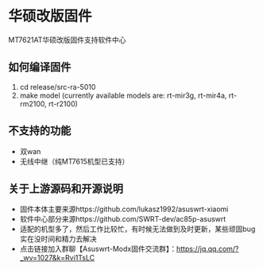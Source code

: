 # 华硕改版固件
MT7621AT华硕改版固件支持软件中心

## 如何编译固件
1. cd release/src-ra-5010
2. make model (currently available models are: rt-mir3g, rt-mir4a, rt-rm2100, rt-r2100)

## 不支持的功能
- 双wan
- 无线中继（纯MT7615机型已支持）

## 关于上游源码和开源说明
- 固件本体主要来源https://github.com/lukasz1992/asuswrt-xiaomi
- 软件中心部分来源https://github.com/SWRT-dev/ac85p-asuswrt
- 适配的机型多了，然后工作比较忙，有时候无法做到及时更新，某些顽固bug实在没时间和精力去解决
- 点击链接加入群聊【Asuswrt-Modx固件交流群】：https://jq.qq.com/?_wv=1027&k=Rvi1TsLC
